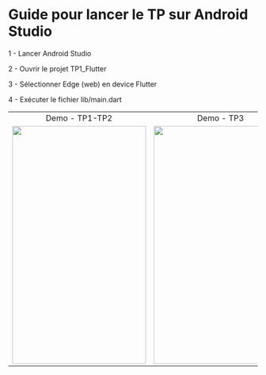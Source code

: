 # Guide pour lancer le TP sur Android Studio

1 - Lancer Android Studio

2 - Ouvrir le projet TP1_Flutter

3 - Sélectionner Edge (web) en device Flutter

4 - Exécuter le fichier lib/main.dart

 <table>
  <tr>
    <td align="center">Demo - TP1-TP2</td>
    <td align="center">Demo - TP3</td>
    <td align="center">Demo - TP3</td>
    <td align="center">Demo - TP3</td>
  </tr>
  <tr>
    <td><img src="./tp&.gif?raw=true" width=270 height=480></td>
    <td><img src="./tp3_1.gif.gif?raw=true" width=270 height=480></td>
    <td><img src="./tp3_2.gif?raw=true" width=270 height=480></td>
    <td><img src="./tp3_3.gif.gif?raw=true" width=270 height=480></td>
  </tr>
 </table>
